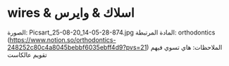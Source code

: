 # wires & اسلاك & وايرس

الصورة: Picsart_25-08-20_14-05-28-874.jpg
المادة المرتبطة: orthodontics (https://www.notion.so/orthodontics-248252c80c4a8045bebbf6035ebff4d9?pvs=21)
الملاحظات: هاي تسوي فيهم تقويم عالكاست